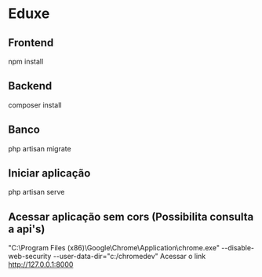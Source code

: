 # Eduxe

## Frontend

npm install

## Backend 

composer install

## Banco

php artisan migrate

## Iniciar aplicação 

php artisan serve 

## Acessar aplicação sem cors (Possibilita consulta a api's)

"C:\Program Files (x86)\Google\Chrome\Application\chrome.exe" --disable-web-security --user-data-dir="c:/chromedev"
Acessar o link http://127.0.0.1:8000